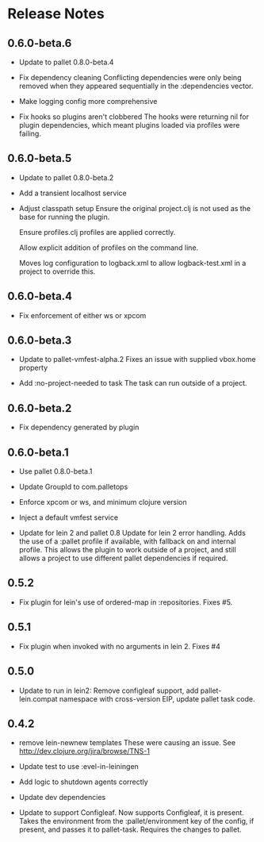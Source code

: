 # Release Notes

## 0.6.0-beta.6

- Update to pallet 0.8.0-beta.4

- Fix dependency cleaning
  Conflicting dependencies were only being removed when they appeared
  sequentially in the :dependencies vector.

- Make logging config more comprehensive

- Fix hooks so plugins aren't clobbered
  The hooks were returning nil for plugin dependencies, which meant plugins 
  loaded via profiles were failing.

## 0.6.0-beta.5

- Update to pallet 0.8.0-beta.2

- Add a transient localhost service

- Adjust classpath setup
  Ensure the original project.clj is not used as the base for running the
  plugin.

  Ensure profiles.clj profiles are applied correctly.

  Allow explicit addition of profiles on the command line.

  Moves log configuration to logback.xml to allow logback-test.xml in a
  project to override this.


## 0.6.0-beta.4

- Fix enforcement of either ws or xpcom

## 0.6.0-beta.3

- Update to pallet-vmfest-alpha.2
  Fixes an issue with supplied vbox.home property

- Add :no-project-needed to task
  The task can run outside of a project.

## 0.6.0-beta.2

- Fix dependency generated by plugin

## 0.6.0-beta.1

- Use pallet 0.8.0-beta.1

- Update GroupId to com.palletops

- Enforce xpcom or ws, and minimum clojure version

- Inject a default vmfest service

- Update for lein 2 and pallet 0.8
  Update for lein 2 error handling.  Adds the use of a :pallet profile if 
  available, with fallback on and internal profile.  This allows the plugin
  to work outside of a project, and still allows a project to use different
  pallet dependencies if required.

## 0.5.2

- Fix plugin for lein's use of ordered-map in :repositories. Fixes #5.

## 0.5.1

- Fix plugin when invoked with no arguments in lein 2. Fixes #4

## 0.5.0

- Update to run in lein2: Remove configleaf support, add pallet-lein.compat
  namespace with cross-version EIP, update pallet task code.

## 0.4.2

- remove lein-newnew templates
  These were causing an issue. See http://dev.clojure.org/jira/browse/TNS-1

- Update test to use :evel-in-leiningen

- Add logic to shutdown agents correctly

- Update dev dependencies

- Update to support Configleaf.
  Now supports Configleaf, it is present. Takes the environment from the
  :pallet/environment key of the config, if present, and passes it to
  pallet-task. Requires the changes to pallet.
